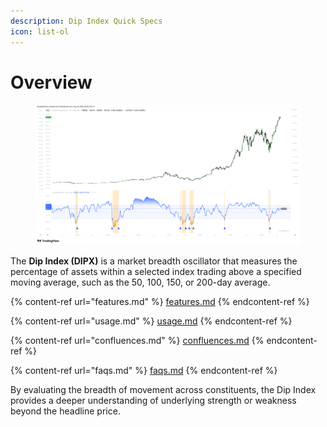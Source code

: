 ```yaml
---
description: Dip Index Quick Specs
icon: list-ol
---
```


# Overview

<figure><img src="../../.gitbook/assets/docs-dipx-005.png" alt=""><figcaption></figcaption></figure>

The **Dip Index (DIPX)** is a market breadth oscillator that measures the percentage of assets within a selected index trading above a specified moving average, such as the 50, 100, 150, or 200-day average.

{% content-ref url="features.md" %}
[features.md](features.md)
{% endcontent-ref %}

{% content-ref url="usage.md" %}
[usage.md](usage.md)
{% endcontent-ref %}

{% content-ref url="confluences.md" %}
[confluences.md](confluences.md)
{% endcontent-ref %}

{% content-ref url="faqs.md" %}
[faqs.md](faqs.md)
{% endcontent-ref %}

By evaluating the breadth of movement across constituents, the Dip Index provides a deeper understanding of underlying strength or weakness beyond the headline price.
